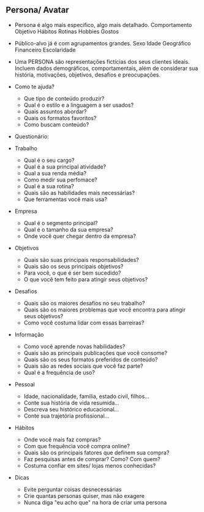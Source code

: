## Persona/ Avatar

* Persona é algo mais especifico, algo mais detalhado.
    Comportamento
    Objetivo
    Hábitos
    Rotinas
    Hobbies
    Gostos

* Público-alvo já é com agrupamentos grandes.
    Sexo
    Idade
    Geográfico
    Financeiro
    Escolaridade

* Uma PERSONA são representações fictícias dos seus clientes ideais. Incluem dados demográficos, comportamentais, além de considerar sua história, motivações, objetivos, desafios e preocupações.

* Como te ajuda?
    - Que tipo de conteúdo produzir?
    - Qual é o estilo e a linguagem a ser usados?
    - Quais assuntos abordar?
    - Quais os formatos favoritos?
    - Como buscam conteúdo?

* Questionário:
* Trabalho
    - Qual é o seu cargo?
    - Qual é a sua principal atividade?
    - Qual a sua renda média?
    - Como medir sua perfomace?
    - Qual é a sua rotina?
    - Quais são as habilidades mais necessárias?
    - Que ferramentas você mais usa?
* Empresa
    - Qual é o segmento principal?
    - Qual é o tamanho da sua empresa?
    - Onde você quer chegar dentro da empresa?
* Objetivos
    - Quais são suas principais responsabilidades?
    - Quais são os seus principais objetivos?
    - Para você, o que é ser bem sucedido?
    - O que você tem feito para atingir seus objetivos?
* Desafios
    - Quais são os maiores desafios no seu trabalho?
    - Quais são os maiores problemas que você encontra para atingir seus objetivos?
    - Como você costuma lidar com essas barreiras?
* Informação
    - Como você aprende novas habilidades?
    - Quais são as principais publicações que você consome?
    - Quais são os seus formatos preferidos de conteúdo?
    - Quais são as redes sociais que você faz parte?
    - Qual é a frequência de uso?
* Pessoal
    - Idade, nacionalidade, familia, estado civil, filhos...
    - Conte sua história de vida resumida...
    - Descreva seu histórico educacional...
    - Conte sua trajetória profissional...
* Hábitos
    - Onde você mais faz compras?
    - Com que frequência você compra online?
    - Quais são os principais fatores que definem sua compra?
    - Faz pesquisas antes de comprar? Como? Com quem?
    - Costuma confiar em sites/ lojas menos conhecidas?

* Dicas
    - Evite perguntar coisas desnecessárias
    - Crie quantas personas quiser, mas não exagere
    - Nunca diga "eu acho que" na hora de criar uma persona
